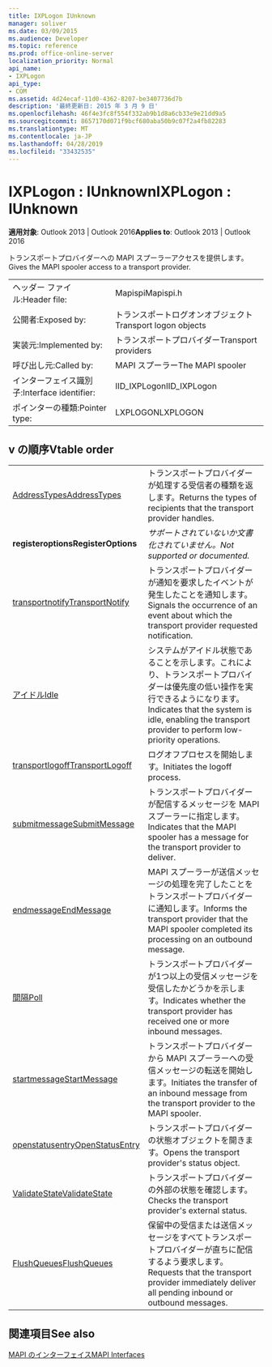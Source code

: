 ```yaml
---
title: IXPLogon IUnknown
manager: soliver
ms.date: 03/09/2015
ms.audience: Developer
ms.topic: reference
ms.prod: office-online-server
localization_priority: Normal
api_name:
- IXPLogon
api_type:
- COM
ms.assetid: 4d24ecaf-11d0-4362-8207-be3407736d7b
description: '最終更新日: 2015 年 3 月 9 日'
ms.openlocfilehash: 46f4e3fc8f554f332ab9b1d8a6cb33e9e21dd9a5
ms.sourcegitcommit: 8657170d071f9bcf680aba50b9c07f2a4fb82283
ms.translationtype: MT
ms.contentlocale: ja-JP
ms.lasthandoff: 04/28/2019
ms.locfileid: "33432535"
---
```

# <a name="ixplogon--iunknown"></a><span data-ttu-id="eb732-103">IXPLogon : IUnknown</span><span class="sxs-lookup"><span data-stu-id="eb732-103">IXPLogon : IUnknown</span></span>

  
  
<span data-ttu-id="eb732-104">**適用対象**: Outlook 2013 | Outlook 2016</span><span class="sxs-lookup"><span data-stu-id="eb732-104">**Applies to**: Outlook 2013 | Outlook 2016</span></span> 
  
<span data-ttu-id="eb732-105">トランスポートプロバイダーへの MAPI スプーラーアクセスを提供します。</span><span class="sxs-lookup"><span data-stu-id="eb732-105">Gives the MAPI spooler access to a transport provider.</span></span> 
  
|||
|:-----|:-----|
|<span data-ttu-id="eb732-106">ヘッダー ファイル:</span><span class="sxs-lookup"><span data-stu-id="eb732-106">Header file:</span></span>  <br/> |<span data-ttu-id="eb732-107">Mapispi</span><span class="sxs-lookup"><span data-stu-id="eb732-107">Mapispi.h</span></span>  <br/> |
|<span data-ttu-id="eb732-108">公開者:</span><span class="sxs-lookup"><span data-stu-id="eb732-108">Exposed by:</span></span>  <br/> |<span data-ttu-id="eb732-109">トランスポートログオンオブジェクト</span><span class="sxs-lookup"><span data-stu-id="eb732-109">Transport logon objects</span></span>  <br/> |
|<span data-ttu-id="eb732-110">実装元:</span><span class="sxs-lookup"><span data-stu-id="eb732-110">Implemented by:</span></span>  <br/> |<span data-ttu-id="eb732-111">トランスポートプロバイダー</span><span class="sxs-lookup"><span data-stu-id="eb732-111">Transport providers</span></span>  <br/> |
|<span data-ttu-id="eb732-112">呼び出し元:</span><span class="sxs-lookup"><span data-stu-id="eb732-112">Called by:</span></span>  <br/> |<span data-ttu-id="eb732-113">MAPI スプーラー</span><span class="sxs-lookup"><span data-stu-id="eb732-113">The MAPI spooler</span></span>  <br/> |
|<span data-ttu-id="eb732-114">インターフェイス識別子:</span><span class="sxs-lookup"><span data-stu-id="eb732-114">Interface identifier:</span></span>  <br/> |<span data-ttu-id="eb732-115">IID_IXPLogon</span><span class="sxs-lookup"><span data-stu-id="eb732-115">IID_IXPLogon</span></span>  <br/> |
|<span data-ttu-id="eb732-116">ポインターの種類:</span><span class="sxs-lookup"><span data-stu-id="eb732-116">Pointer type:</span></span>  <br/> |<span data-ttu-id="eb732-117">LXPLOGON</span><span class="sxs-lookup"><span data-stu-id="eb732-117">LXPLOGON</span></span>  <br/> |
   
## <a name="vtable-order"></a><span data-ttu-id="eb732-118">v の順序</span><span class="sxs-lookup"><span data-stu-id="eb732-118">Vtable order</span></span>

|||
|:-----|:-----|
|[<span data-ttu-id="eb732-119">AddressTypes</span><span class="sxs-lookup"><span data-stu-id="eb732-119">AddressTypes</span></span>](ixplogon-addresstypes.md) <br/> |<span data-ttu-id="eb732-120">トランスポートプロバイダーが処理する受信者の種類を返します。</span><span class="sxs-lookup"><span data-stu-id="eb732-120">Returns the types of recipients that the transport provider handles.</span></span>  <br/> |
|<span data-ttu-id="eb732-121">**registeroptions**</span><span class="sxs-lookup"><span data-stu-id="eb732-121">**RegisterOptions**</span></span> <br/> | <span data-ttu-id="eb732-122">*サポートされていないか文書化されていません。*</span><span class="sxs-lookup"><span data-stu-id="eb732-122">*Not supported or documented.*</span></span>  <br/> |
|[<span data-ttu-id="eb732-123">transportnotify</span><span class="sxs-lookup"><span data-stu-id="eb732-123">TransportNotify</span></span>](ixplogon-transportnotify.md) <br/> |<span data-ttu-id="eb732-124">トランスポートプロバイダーが通知を要求したイベントが発生したことを通知します。</span><span class="sxs-lookup"><span data-stu-id="eb732-124">Signals the occurrence of an event about which the transport provider requested notification.</span></span>  <br/> |
|[<span data-ttu-id="eb732-125">アイドル</span><span class="sxs-lookup"><span data-stu-id="eb732-125">Idle</span></span>](ixplogon-idle.md) <br/> |<span data-ttu-id="eb732-126">システムがアイドル状態であることを示します。これにより、トランスポートプロバイダーは優先度の低い操作を実行できるようになります。</span><span class="sxs-lookup"><span data-stu-id="eb732-126">Indicates that the system is idle, enabling the transport provider to perform low-priority operations.</span></span>  <br/> |
|[<span data-ttu-id="eb732-127">transportlogoff</span><span class="sxs-lookup"><span data-stu-id="eb732-127">TransportLogoff</span></span>](ixplogon-transportlogoff.md) <br/> |<span data-ttu-id="eb732-128">ログオフプロセスを開始します。</span><span class="sxs-lookup"><span data-stu-id="eb732-128">Initiates the logoff process.</span></span>  <br/> |
|[<span data-ttu-id="eb732-129">submitmessage</span><span class="sxs-lookup"><span data-stu-id="eb732-129">SubmitMessage</span></span>](ixplogon-submitmessage.md) <br/> |<span data-ttu-id="eb732-130">トランスポートプロバイダーが配信するメッセージを MAPI スプーラーに指定します。</span><span class="sxs-lookup"><span data-stu-id="eb732-130">Indicates that the MAPI spooler has a message for the transport provider to deliver.</span></span>  <br/> |
|[<span data-ttu-id="eb732-131">endmessage</span><span class="sxs-lookup"><span data-stu-id="eb732-131">EndMessage</span></span>](ixplogon-endmessage.md) <br/> |<span data-ttu-id="eb732-132">MAPI スプーラーが送信メッセージの処理を完了したことをトランスポートプロバイダーに通知します。</span><span class="sxs-lookup"><span data-stu-id="eb732-132">Informs the transport provider that the MAPI spooler completed its processing on an outbound message.</span></span>  <br/> |
|[<span data-ttu-id="eb732-133">間隔</span><span class="sxs-lookup"><span data-stu-id="eb732-133">Poll</span></span>](ixplogon-poll.md) <br/> |<span data-ttu-id="eb732-134">トランスポートプロバイダーが1つ以上の受信メッセージを受信したかどうかを示します。</span><span class="sxs-lookup"><span data-stu-id="eb732-134">Indicates whether the transport provider has received one or more inbound messages.</span></span>  <br/> |
|[<span data-ttu-id="eb732-135">startmessage</span><span class="sxs-lookup"><span data-stu-id="eb732-135">StartMessage</span></span>](ixplogon-startmessage.md) <br/> |<span data-ttu-id="eb732-136">トランスポートプロバイダーから MAPI スプーラーへの受信メッセージの転送を開始します。</span><span class="sxs-lookup"><span data-stu-id="eb732-136">Initiates the transfer of an inbound message from the transport provider to the MAPI spooler.</span></span>  <br/> |
|[<span data-ttu-id="eb732-137">openstatusentry</span><span class="sxs-lookup"><span data-stu-id="eb732-137">OpenStatusEntry</span></span>](ixplogon-openstatusentry.md) <br/> |<span data-ttu-id="eb732-138">トランスポートプロバイダーの状態オブジェクトを開きます。</span><span class="sxs-lookup"><span data-stu-id="eb732-138">Opens the transport provider's status object.</span></span>  <br/> |
|[<span data-ttu-id="eb732-139">ValidateState</span><span class="sxs-lookup"><span data-stu-id="eb732-139">ValidateState</span></span>](ixplogon-validatestate.md) <br/> |<span data-ttu-id="eb732-140">トランスポートプロバイダーの外部の状態を確認します。</span><span class="sxs-lookup"><span data-stu-id="eb732-140">Checks the transport provider's external status.</span></span>  <br/> |
|[<span data-ttu-id="eb732-141">FlushQueues</span><span class="sxs-lookup"><span data-stu-id="eb732-141">FlushQueues</span></span>](ixplogon-flushqueues.md) <br/> |<span data-ttu-id="eb732-142">保留中の受信または送信メッセージをすべてトランスポートプロバイダーが直ちに配信するよう要求します。</span><span class="sxs-lookup"><span data-stu-id="eb732-142">Requests that the transport provider immediately deliver all pending inbound or outbound messages.</span></span>  <br/> |
   
## <a name="see-also"></a><span data-ttu-id="eb732-143">関連項目</span><span class="sxs-lookup"><span data-stu-id="eb732-143">See also</span></span>



[<span data-ttu-id="eb732-144">MAPI のインターフェイス</span><span class="sxs-lookup"><span data-stu-id="eb732-144">MAPI Interfaces</span></span>](mapi-interfaces.md)

